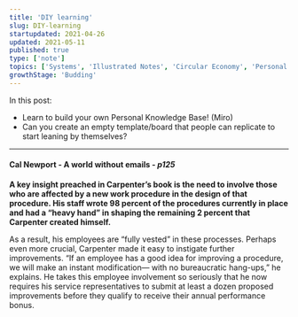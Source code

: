 ```yaml
---
title: 'DIY learning'
slug: DIY-learning
startupdated: 2021-04-26
updated: 2021-05-11
published: true
type: ['note']
topics: ['Systems', 'Illustrated Notes', 'Circular Economy', 'Personal development']
growthStage: 'Budding'
---
```


<Draft />

In this post: 
- Learn to build your own Personal Knowledge Base! (Miro)
- Can you create an empty template/board that people can replicate to start leaning by themselves?

---

#### Cal Newport - A world without emails - *p125*
 **A key insight preached in Carpenter’s book is the need to involve those who are affected by a new work procedure in the design of that procedure. His staff wrote 98 percent of the procedures currently in place and had a “heavy hand” in shaping the remaining 2 percent that Carpenter created himself.** 

As a result, his employees are “fully vested” in these processes. Perhaps even more crucial, Carpenter made it easy to instigate further improvements. “If an employee has a good idea for improving a procedure, we will make an instant modification— with no bureaucratic hang-ups,” he explains.  He takes this employee involvement so seriously that he now requires his service representatives to submit at least a dozen proposed improvements before they qualify to receive their annual performance bonus.

